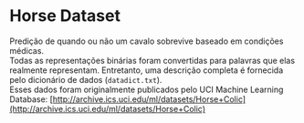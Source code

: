 # Horse Dataset

Predição de quando ou não um cavalo sobrevive baseado em condições médicas.  
Todas as representações binárias foram convertidas para palavras que elas realmente representam. Entretanto, uma descrição completa é fornecida pelo dicionário de dados (`datadict.txt`).  
Esses dados foram originalmente publicados pelo UCI Machine Learning Database: [http://archive.ics.uci.edu/ml/datasets/Horse+Colic](http://archive.ics.uci.edu/ml/datasets/Horse+Colic)
